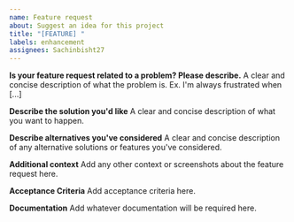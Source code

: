 ```yaml
---
name: Feature request
about: Suggest an idea for this project
title: "[FEATURE] "
labels: enhancement
assignees: Sachinbisht27
---
```


**Is your feature request related to a problem? Please describe.**
A clear and concise description of what the problem is. Ex. I'm always frustrated when [...]

**Describe the solution you'd like**
A clear and concise description of what you want to happen.

**Describe alternatives you've considered**
A clear and concise description of any alternative solutions or features you've considered.

**Additional context**
Add any other context or screenshots about the feature request here.

**Acceptance Criteria**
Add acceptance criteria here.

**Documentation**
Add whatever documentation will be required here.
